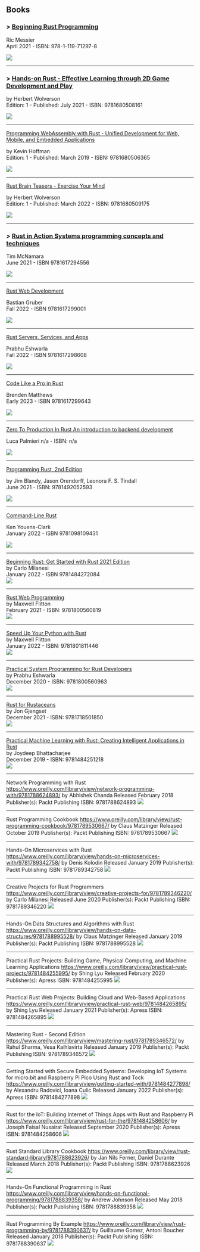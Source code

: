 ## Books

### > [**Beginning Rust Programming**](https://www.wiley.com/en-gb/Beginning+Rust+Programming-p-9781119712978)  

Ric Messier  
April 2021 - ISBN: 978-1-119-71297-8  

![](images/Beginning_Rust_Programming.jpg)

---

### > [**Hands-on Rust - Effective Learning through 2D Game Development and Play**](https://pragprog.com/titles/hwrust/hands-on-rust/)  

by Herbert Wolverson  
Edition: 1 - Published: July 2021 - ISBN: 9781680508161  

![](images/Hands-on_Rust.jpg)

---

[Programming WebAssembly with Rust - Unified Development for Web, Mobile, and Embedded Applications](https://pragprog.com/titles/khrust/programming-webassembly-with-rust/)  

by Kevin Hoffman  
Edition: 1 - Published: March 2019 - ISBN: 9781680506365  

![](images/Programming_WebAssembly_with_Rust.jpg)

---

[Rust Brain Teasers - Exercise Your Mind](https://pragprog.com/titles/hwrustbrain/rust-brain-teasers/)  

by Herbert Wolverson  
Edition: 1 - Published: March 2022 - ISBN: 9781680509175  

![](images/Rust_Brain_Teasers.jpg)

---

### > [**Rust in Action Systems programming concepts and techniques**](https://www.manning.com/books/rust-in-action)  

Tim McNamara  
June 2021 - ISBN 9781617294556  

![](images/Rust_in_Action.jpeg)

---

[Rust Web Development](https://www.manning.com/books/rust-web-development?query=rust)  

Bastian Gruber  
Fall 2022 - ISBN 9781617299001

![](images/Rust_Web_Development.jpeg)

---

[Rust Servers, Services, and Apps](https://www.manning.com/books/rust-servers-services-and-apps?query=rust)  

Prabhu Eshwarla  
Fall 2022 - ISBN 9781617298608

![](images/Rust_Servers_Services_and_Apps.jpeg)

---

[Code Like a Pro in Rust](https://www.manning.com/books/code-like-a-pro-in-rust?query=rust)  

Brenden Matthews  
Early 2023 - ISBN 9781617299643

![](images/Code_Like_a_Pro_in_Rust_200x.jpg)

---

[Zero To Production In Rust An introduction to backend development](https://www.zero2prod.com/)  

Luca Palmieri 
n/a - ISBN: n/a

![](images/Zero_To_Production_In_Rust.jpeg)

---

[Programming Rust, 2nd Edition](https://www.oreilly.com/library/view/programming-rust-2nd/9781492052586/)  

by Jim Blandy, Jason Orendorff, Leonora F. S. Tindall  
June 2021 - ISBN: 9781492052593

![](images/Programming_Rust.jpeg)

---

[Command-Line Rust](https://www.oreilly.com/library/view/command-line-rust/9781098109424/)  

Ken Youens-Clark  
January 2022 - ISBN 9781098109431

![](images/Command-Line_Rust.jpeg)

---

[Beginning Rust: Get Started with Rust 2021 Edition](https://www.oreilly.com/library/view/beginning-rust-get/9781484272084/)  
by Carlo Milanesi  
January 2022 - ISBN 9781484272084  
![](images/Beginning_Rust.jpeg)

---

[Rust Web Programming](https://www.oreilly.com/library/view/rust-web-programming/9781800560819/)  
by Maxwell Flitton  
February 2021 - ISBN: 9781800560819  
![](images/Rust_Web_Programming.jpeg)

---

[Speed Up Your Python with Rust](https://www.oreilly.com/library/view/speed-up-your/9781801811446/)  
by Maxwell Flitton  
January 2022 - ISBN: 9781801811446  
![](images/Speed_Up_Your_Python_with_Rust.jpeg)

---

[Practical System Programming for Rust Developers](https://www.oreilly.com/library/view/practical-system-programming/9781800560963/)  
by Prabhu Eshwarla  
December 2020 - ISBN: 9781800560963  
![](images/Practical_System_Prog.jpeg)

---

[Rust for Rustaceans](https://www.oreilly.com/library/view/rust-for-rustaceans/9781098129828/)  
by Jon Gjengset  
December 2021 - ISBN: 9781718501850  
![](images/Rust_for_Rustaceans.jpeg)

---

[Practical Machine Learning with Rust: Creating Intelligent Applications in Rust](https://www.oreilly.com/library/view/practical-machine-learning/9781484251218/)  
by Joydeep Bhattacharjee  
December 2019 - ISBN: 9781484251218  
![](images/Practical_Machine_Learning.jpeg)

---

Network Programming with Rust
https://www.oreilly.com/library/view/network-programming-with/9781788624893/
by Abhishek Chanda
Released February 2018
Publisher(s): Packt Publishing
ISBN: 9781788624893
![](images/Network_Programming_with_Rust.jpeg)

---

Rust Programming Cookbook
https://www.oreilly.com/library/view/rust-programming-cookbook/9781789530667/
by Claus Matzinger
Released October 2019
Publisher(s): Packt Publishing
ISBN: 9781789530667
![](images/Rust_Programming_Cookbook.jpeg)

---

Hands-On Microservices with Rust
https://www.oreilly.com/library/view/hands-on-microservices-with/9781789342758/
by Denis Kolodin
Released January 2019
Publisher(s): Packt Publishing
ISBN: 9781789342758
![](images/Hands-On_Microservices.jpeg)

---

Creative Projects for Rust Programmers
https://www.oreilly.com/library/view/creative-projects-for/9781789346220/
by Carlo Milanesi
Released June 2020
Publisher(s): Packt Publishing
ISBN: 9781789346220
![](images/Creative_Projects_for_Rust_Programmers.jpeg)

---

Hands-On Data Structures and Algorithms with Rust
https://www.oreilly.com/library/view/hands-on-data-structures/9781788995528/
by Claus Matzinger
Released January 2019
Publisher(s): Packt Publishing
ISBN: 9781788995528
![](images/Hands-On_Data_Structures_and_Algorithms.jpeg)

---

Practical Rust Projects: Building Game, Physical Computing, and Machine Learning Applications
https://www.oreilly.com/library/view/practical-rust-projects/9781484255995/
by Shing Lyu
Released February 2020
Publisher(s): Apress
ISBN: 9781484255995
![](images/Practical_Rust_Projects_Building_Game_Physical.jpeg)

---

Practical Rust Web Projects: Building Cloud and Web-Based Applications
https://www.oreilly.com/library/view/practical-rust-web/9781484265895/
by Shing Lyu
Released January 2021
Publisher(s): Apress
ISBN: 9781484265895
![](images/Practical_Rust_Web_Projects_Building_Cloud_and_Web.jpeg)

---

Mastering Rust - Second Edition
https://www.oreilly.com/library/view/mastering-rust/9781789346572/
by Rahul Sharma, Vesa Kaihlavirta
Released January 2019
Publisher(s): Packt Publishing
ISBN: 9781789346572
![](images/Mastering_Rust_Second_Edition.jpeg)

---

Getting Started with Secure Embedded Systems: Developing IoT Systems for micro:bit and Raspberry Pi Pico Using Rust and Tock
https://www.oreilly.com/library/view/getting-started-with/9781484277898/
by Alexandru Radovici, Ioana Culic
Released January 2022
Publisher(s): Apress
ISBN: 9781484277898
![](images/Getting_Started_with_Secure_Embedded_Systems.jpeg)

---

Rust for the IoT: Building Internet of Things Apps with Rust and Raspberry Pi
https://www.oreilly.com/library/view/rust-for-the/9781484258606/
by Joseph Faisal Nusairat
Released September 2020
Publisher(s): Apress
ISBN: 9781484258606
![](images/Rust_for_the_IoT_Building_Internet_of_Things_Apps.jpeg)

---

Rust Standard Library Cookbook
https://www.oreilly.com/library/view/rust-standard-library/9781788623926/
by Jan Nils Ferner, Daniel Durante
Released March 2018
Publisher(s): Packt Publishing
ISBN: 9781788623926
![](images/Rust_Standard_Library_Cookbook.jpeg)

---

Hands-On Functional Programming in Rust
https://www.oreilly.com/library/view/hands-on-functional-programming/9781788839358/
by Andrew Johnson
Released May 2018
Publisher(s): Packt Publishing
ISBN: 9781788839358
![](images/Hands-On_Functional_Programming_in_Rust.jpeg)

---

Rust Programming By Example
https://www.oreilly.com/library/view/rust-programming-by/9781788390637/
by Guillaume Gomez, Antoni Boucher
Released January 2018
Publisher(s): Packt Publishing
ISBN: 9781788390637
![](images/Rust_Programming_By_Example.jpeg)